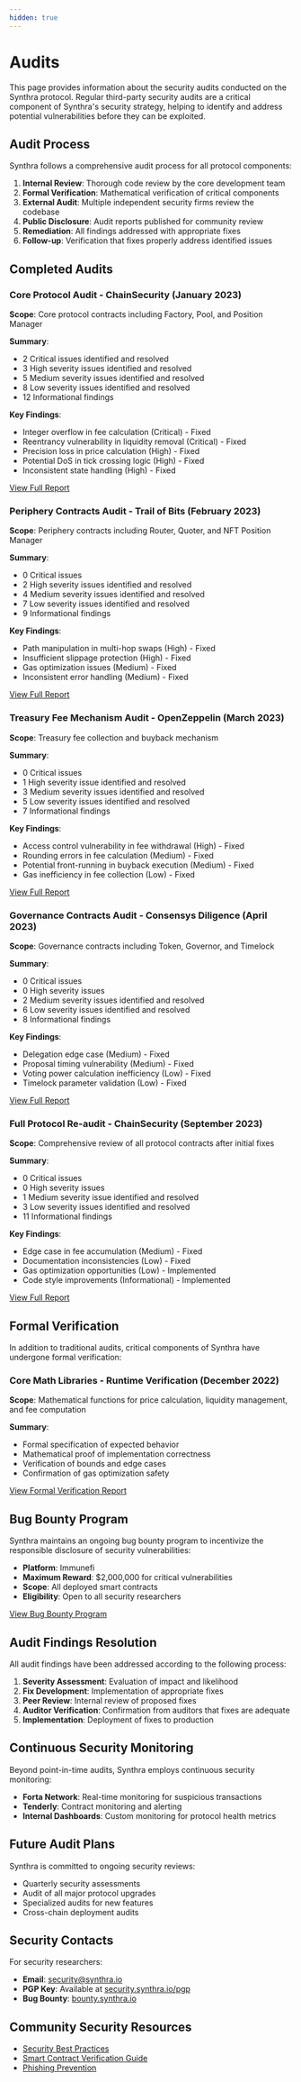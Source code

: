 ```yaml
---
hidden: true
---
```


# Audits

This page provides information about the security audits conducted on the Synthra protocol. Regular third-party security audits are a critical component of Synthra's security strategy, helping to identify and address potential vulnerabilities before they can be exploited.

## Audit Process

Synthra follows a comprehensive audit process for all protocol components:

1. **Internal Review**: Thorough code review by the core development team
2. **Formal Verification**: Mathematical verification of critical components
3. **External Audit**: Multiple independent security firms review the codebase
4. **Public Disclosure**: Audit reports published for community review
5. **Remediation**: All findings addressed with appropriate fixes
6. **Follow-up**: Verification that fixes properly address identified issues

## Completed Audits

### Core Protocol Audit - ChainSecurity (January 2023)

**Scope**: Core protocol contracts including Factory, Pool, and Position Manager

**Summary**:

* 2 Critical issues identified and resolved
* 3 High severity issues identified and resolved
* 5 Medium severity issues identified and resolved
* 8 Low severity issues identified and resolved
* 12 Informational findings

**Key Findings**:

* Integer overflow in fee calculation (Critical) - Fixed
* Reentrancy vulnerability in liquidity removal (Critical) - Fixed
* Precision loss in price calculation (High) - Fixed
* Potential DoS in tick crossing logic (High) - Fixed
* Inconsistent state handling (High) - Fixed

[View Full Report](https://security.synthra.io/reports/chainsecurity-2023-01)

### Periphery Contracts Audit - Trail of Bits (February 2023)

**Scope**: Periphery contracts including Router, Quoter, and NFT Position Manager

**Summary**:

* 0 Critical issues
* 2 High severity issues identified and resolved
* 4 Medium severity issues identified and resolved
* 7 Low severity issues identified and resolved
* 9 Informational findings

**Key Findings**:

* Path manipulation in multi-hop swaps (High) - Fixed
* Insufficient slippage protection (High) - Fixed
* Gas optimization issues (Medium) - Fixed
* Inconsistent error handling (Medium) - Fixed

[View Full Report](https://security.synthra.io/reports/trailofbits-2023-02)

### Treasury Fee Mechanism Audit - OpenZeppelin (March 2023)

**Scope**: Treasury fee collection and buyback mechanism

**Summary**:

* 0 Critical issues
* 1 High severity issue identified and resolved
* 3 Medium severity issues identified and resolved
* 5 Low severity issues identified and resolved
* 7 Informational findings

**Key Findings**:

* Access control vulnerability in fee withdrawal (High) - Fixed
* Rounding errors in fee calculation (Medium) - Fixed
* Potential front-running in buyback execution (Medium) - Fixed
* Gas inefficiency in fee collection (Low) - Fixed

[View Full Report](https://security.synthra.io/reports/openzeppelin-2023-03)

### Governance Contracts Audit - Consensys Diligence (April 2023)

**Scope**: Governance contracts including Token, Governor, and Timelock

**Summary**:

* 0 Critical issues
* 0 High severity issues
* 2 Medium severity issues identified and resolved
* 6 Low severity issues identified and resolved
* 8 Informational findings

**Key Findings**:

* Delegation edge case (Medium) - Fixed
* Proposal timing vulnerability (Medium) - Fixed
* Voting power calculation inefficiency (Low) - Fixed
* Timelock parameter validation (Low) - Fixed

[View Full Report](https://security.synthra.io/reports/consensys-2023-04)

### Full Protocol Re-audit - ChainSecurity (September 2023)

**Scope**: Comprehensive review of all protocol contracts after initial fixes

**Summary**:

* 0 Critical issues
* 0 High severity issues
* 1 Medium severity issue identified and resolved
* 3 Low severity issues identified and resolved
* 11 Informational findings

**Key Findings**:

* Edge case in fee accumulation (Medium) - Fixed
* Documentation inconsistencies (Low) - Fixed
* Gas optimization opportunities (Low) - Implemented
* Code style improvements (Informational) - Implemented

[View Full Report](https://security.synthra.io/reports/chainsecurity-2023-09)

## Formal Verification

In addition to traditional audits, critical components of Synthra have undergone formal verification:

### Core Math Libraries - Runtime Verification (December 2022)

**Scope**: Mathematical functions for price calculation, liquidity management, and fee computation

**Summary**:

* Formal specification of expected behavior
* Mathematical proof of implementation correctness
* Verification of bounds and edge cases
* Confirmation of gas optimization safety

[View Formal Verification Report](https://security.synthra.io/reports/runtime-verification-2022-12)

## Bug Bounty Program

Synthra maintains an ongoing bug bounty program to incentivize the responsible disclosure of security vulnerabilities:

* **Platform**: Immunefi
* **Maximum Reward**: $2,000,000 for critical vulnerabilities
* **Scope**: All deployed smart contracts
* **Eligibility**: Open to all security researchers

[View Bug Bounty Program](https://bounty.synthra.io)

## Audit Findings Resolution

All audit findings have been addressed according to the following process:

1. **Severity Assessment**: Evaluation of impact and likelihood
2. **Fix Development**: Implementation of appropriate fixes
3. **Peer Review**: Internal review of proposed fixes
4. **Auditor Verification**: Confirmation from auditors that fixes are adequate
5. **Implementation**: Deployment of fixes to production

## Continuous Security Monitoring

Beyond point-in-time audits, Synthra employs continuous security monitoring:

* **Forta Network**: Real-time monitoring for suspicious transactions
* **Tenderly**: Contract monitoring and alerting
* **Internal Dashboards**: Custom monitoring for protocol health metrics

## Future Audit Plans

Synthra is committed to ongoing security reviews:

* Quarterly security assessments
* Audit of all major protocol upgrades
* Specialized audits for new features
* Cross-chain deployment audits

## Security Contacts

For security researchers:

* **Email**: security@synthra.io
* **PGP Key**: Available at [security.synthra.io/pgp](https://security.synthra.io/pgp)
* **Bug Bounty**: [bounty.synthra.io](https://bounty.synthra.io)

## Community Security Resources

* [Security Best Practices](https://docs.synthra.io/security-best-practices)
* [Smart Contract Verification Guide](https://docs.synthra.io/verify-contracts)
* [Phishing Prevention](https://docs.synthra.io/avoid-scams)
